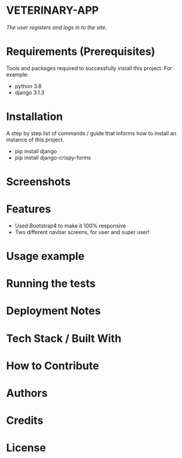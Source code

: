 # VETERINARY-APP
###### The user registers and logs in to the site.

# Requirements (Prerequisites)
Tools and packages required to successfully install this project. For example:
* python 3.8
* django 3.1.3

# Installation
A step by step list of commands / guide that informs how to install an instance of this project.
* pip install django
* pip install django-crispy-forms


# Screenshots

# Features
* Used Bootstrap4 to make it 100% responsive
* Two different navbar screens, for user and super user!

# Usage example

# Running the tests

# Deployment Notes

# Tech Stack / Built With

# How to Contribute

# Authors

# Credits

# License
